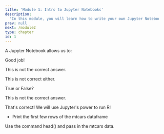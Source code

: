 ```yaml
---
title: 'Module 1: Intro to Jupyter Notebooks'
description:
  'In this module, you will learn how to write your own Jupyter Notebook.'
prev: null
next: /module2
type: chapter
id: 1
---
```

<exercise id="1" title="Introduction" type="slides">

<slides source="chapter1_01_introduction">
</slides>

</exercise>

<exercise id="2" title="Trivia Time!">

A Jupyter Notebook allows us to:

<choice id="1">
<opt text="Deploy code, equations, and text in a single document"  correct="true">

Good job!

</opt>

<opt text="Deploy code and text. However it does not render plots.">

This is not the correct answer.

</opt>

<opt text="Write only R and Python code.">

This is not correct either.

</opt>
</choice>

True or False? 

<choice id="2">
<opt text= "We are going to be writing scripts in R" >
 
This is not the correct answer.

</opt>

<opt text="We will use an IDE as our dashboard and R as our engine" correct="true">

That's correct! We will use Jupyter's power to run R!

</opt>

</choice>

</exercise>


<exercise id="3" title="Using Binder" type="slides">

<slides source="chapter1_02_using_binder">
</slides>

</exercise>

<exercise id="4" title="Creating a New Notebook" type="slides">

<slides source="chapter1_03_creating_a_notebook">
</slides>

</exercise>

<exercise id="5" title="First steps">

- Print the first few rows of the mtcars dataframe 

<codeblock id="01_05">

Use the command head() and pass in the mtcars data.

</codeblock>

</exercise>